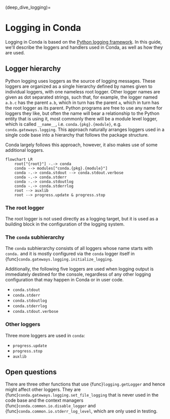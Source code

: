(deep_dive_logging)=
# Logging in Conda

Logging in Conda is based on the [Python logging framework](https://docs.python.org/3/library/logging.html).
In this guide, we'll describe the loggers and handlers used in Conda, as well as how they are used.

## Logger hierarchy
Python logging uses loggers as the source of logging messages.
These loggers are organized as a single hierarchy defined by names given to individual loggers, with one nameless root logger.
Other logger names are given as dot separated strings, such that, for example, the logger named `a.b.c` has the parent `a.b`, which in turn has the parent `a`, which in turn has the root logger as its parent.
Python programs are free to use any name for loggers they like, but often the name will bear a relationship to the Python entity that is using it, most commonly there will be a module level logger, which is called `__name__`, i.e. `conda.{pkg}.{module}`, e.g. `conda.gateways.logging`.
This approach naturally arranges loggers used in a single code base into a hierarchy that follows the package structure.

Conda largely follows this approach, however, it also makes use of some additional loggers.

```{mermaid}
flowchart LR
    root["{root}"] -.-> conda
    conda --> modules["conda.{pkg}.{module}"]
    conda -.-> conda.stdout --> conda.stdout.verbose
    conda -.-> conda.stderr
    conda -.-> conda.stdoutlog
    conda -.-> conda.stderrlog
    root --> auxlib
    root --> progress.update & progress.stop
```

### The root logger

The root logger is not used directly as a logging target, but it is used as a building block in the configuration of the logging system.

### The `conda` subhierarchy

The `conda` subhierarchy consists of all loggers whose name starts with `conda.` and it is mostly configured via the `conda` logger itself in {func}`conda.gateways.logging.initialize_logging`.

Additionally, the following five loggers are used when logging output is immediately destined for the console, regardless of any other logging configuration that may happen in Conda or in user code.
- `conda.stdout`
- `conda.stderr`
- `conda.stdoutlog`
- `conda.stderrlog`
- `conda.stdout.verbose`

### Other loggers

Three more loggers are used in `conda`:
- `progress.update`
- `progress.stop`
- `auxlib`

## Open questions

There are three other functions that use {func}`logging.getLogger` and hence might affect other loggers. They are {func}`conda.gateways.logging.set_file_logging` that is never used in the code base and the context managers {func}`conda.common.io.disable_logger` and {func}`conda.common.io.stderr_log_level`, which are only used in testing.
